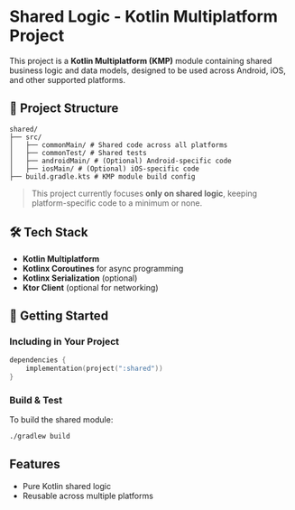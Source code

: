 # Shared Logic - Kotlin Multiplatform Project

This project is a **Kotlin Multiplatform (KMP)** module containing shared business logic and data models, designed to be used across Android, iOS, and other supported platforms.

## 🧱 Project Structure
```
shared/ 
├── src/ 
│   ├── commonMain/ # Shared code across all platforms 
│   ├── commonTest/ # Shared tests 
│   ├── androidMain/ # (Optional) Android-specific code 
│   ├── iosMain/ # (Optional) iOS-specific code 
├── build.gradle.kts # KMP module build config
```

> This project currently focuses **only on shared logic**, keeping platform-specific code to a minimum or none.

## 🛠 Tech Stack

- **Kotlin Multiplatform**
- **Kotlinx Coroutines** for async programming
- **Kotlinx Serialization** (optional)
- **Ktor Client** (optional for networking)

## 🚀 Getting Started

### Including in Your Project

```kotlin
dependencies {
    implementation(project(":shared"))
}
```

### Build & Test
To build the shared module:

```bash
./gradlew build
```

## Features
- Pure Kotlin shared logic
- Reusable across multiple platforms
